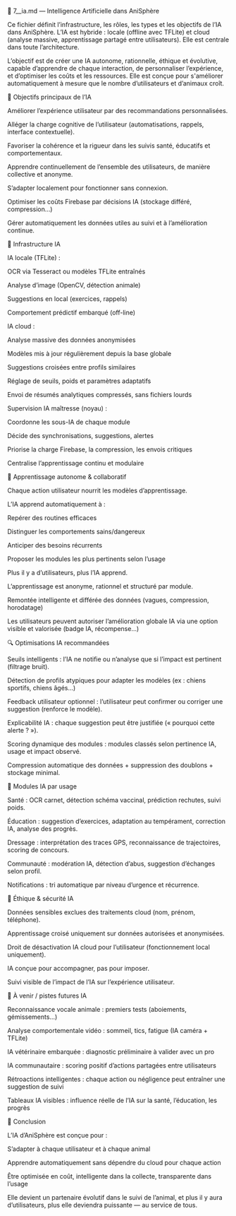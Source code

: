 🤖 7__ia.md — Intelligence Artificielle dans AniSphère

Ce fichier définit l’infrastructure, les rôles, les types et les objectifs de l’IA dans AniSphère. L’IA est hybride : locale (offline avec TFLite) et cloud (analyse massive, apprentissage partagé entre utilisateurs). Elle est centrale dans toute l’architecture.

L’objectif est de créer une IA autonome, rationnelle, éthique et évolutive, capable d’apprendre de chaque interaction, de personnaliser l’expérience, et d’optimiser les coûts et les ressources. Elle est conçue pour s'améliorer automatiquement à mesure que le nombre d’utilisateurs et d’animaux croît.

🔹 Objectifs principaux de l’IA

Améliorer l’expérience utilisateur par des recommandations personnalisées.

Alléger la charge cognitive de l’utilisateur (automatisations, rappels, interface contextuelle).

Favoriser la cohérence et la rigueur dans les suivis santé, éducatifs et comportementaux.

Apprendre continuellement de l’ensemble des utilisateurs, de manière collective et anonyme.

S’adapter localement pour fonctionner sans connexion.

Optimiser les coûts Firebase par décisions IA (stockage différé, compression…)

Gérer automatiquement les données utiles au suivi et à l’amélioration continue.

🔧 Infrastructure IA

IA locale (TFLite) :

OCR via Tesseract ou modèles TFLite entraînés

Analyse d’image (OpenCV, détection animale)

Suggestions en local (exercices, rappels)

Comportement prédictif embarqué (off-line)

IA cloud :

Analyse massive des données anonymisées

Modèles mis à jour régulièrement depuis la base globale

Suggestions croisées entre profils similaires

Réglage de seuils, poids et paramètres adaptatifs

Envoi de résumés analytiques compressés, sans fichiers lourds

Supervision IA maîtresse (noyau) :

Coordonne les sous-IA de chaque module

Décide des synchronisations, suggestions, alertes

Priorise la charge Firebase, la compression, les envois critiques

Centralise l’apprentissage continu et modulaire

🧠 Apprentissage autonome & collaboratif

Chaque action utilisateur nourrit les modèles d’apprentissage.

L’IA apprend automatiquement à :

Repérer des routines efficaces

Distinguer les comportements sains/dangereux

Anticiper des besoins récurrents

Proposer les modules les plus pertinents selon l’usage

Plus il y a d’utilisateurs, plus l’IA apprend.

L’apprentissage est anonyme, rationnel et structuré par module.

Remontée intelligente et différée des données (vagues, compression, horodatage)

Les utilisateurs peuvent autoriser l’amélioration globale IA via une option visible et valorisée (badge IA, récompense…)

🔍 Optimisations IA recommandées

Seuils intelligents : l’IA ne notifie ou n’analyse que si l’impact est pertinent (filtrage bruit).

Détection de profils atypiques pour adapter les modèles (ex : chiens sportifs, chiens âgés…)

Feedback utilisateur optionnel : l’utilisateur peut confirmer ou corriger une suggestion (renforce le modèle).

Explicabilité IA : chaque suggestion peut être justifiée (« pourquoi cette alerte ? »).

Scoring dynamique des modules : modules classés selon pertinence IA, usage et impact observé.

Compression automatique des données + suppression des doublons + stockage minimal.

🔁 Modules IA par usage

Santé : OCR carnet, détection schéma vaccinal, prédiction rechutes, suivi poids.

Éducation : suggestion d’exercices, adaptation au tempérament, correction IA, analyse des progrès.

Dressage : interprétation des traces GPS, reconnaissance de trajectoires, scoring de concours.

Communauté : modération IA, détection d’abus, suggestion d’échanges selon profil.

Notifications : tri automatique par niveau d’urgence et récurrence.

🔐 Éthique & sécurité IA

Données sensibles exclues des traitements cloud (nom, prénom, téléphone).

Apprentissage croisé uniquement sur données autorisées et anonymisées.

Droit de désactivation IA cloud pour l’utilisateur (fonctionnement local uniquement).

IA conçue pour accompagner, pas pour imposer.

Suivi visible de l’impact de l’IA sur l’expérience utilisateur.

📌 À venir / pistes futures IA

Reconnaissance vocale animale : premiers tests (aboiements, gémissements…)

Analyse comportementale vidéo : sommeil, tics, fatigue (IA caméra + TFLite)

IA vétérinaire embarquée : diagnostic préliminaire à valider avec un pro

IA communautaire : scoring positif d’actions partagées entre utilisateurs

Rétroactions intelligentes : chaque action ou négligence peut entraîner une suggestion de suivi

Tableaux IA visibles : influence réelle de l’IA sur la santé, l’éducation, les progrès

🎯 Conclusion

L’IA d’AniSphère est conçue pour :

S’adapter à chaque utilisateur et à chaque animal

Apprendre automatiquement sans dépendre du cloud pour chaque action

Être optimisée en coût, intelligente dans la collecte, transparente dans l’usage

Elle devient un partenaire évolutif dans le suivi de l’animal, et plus il y aura d’utilisateurs, plus elle deviendra puissante — au service de tous.


